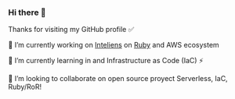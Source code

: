 ### Hi there 👋

Thanks for visiting my GitHub profile ✅ 

🔭 I’m currently working on [Inteliens](https://www.inteliens.com/) on [Ruby](https://www.ruby-lang.org/) and AWS ecosystem 

🌱 I’m currently learning in and Infrastructure as Code (IaC) ⚡ 

🚀 I’m looking to collaborate on open source proyect Serverless, IaC, Ruby/RoR!

<!--
**olcortesb/olcortesb** is a ✨ _special_ ✨ repository because its `README.md` (this file) appears on your GitHub profile.

Here are some ideas to get you started:

- 🔭 I’m currently working on [inteliens](https://www.inteliens.com/)
- 🌱 I’m currently learning ...
- 👯 I’m looking to collaborate on ...
- 🤔 I’m looking for help with ...
- 💬 Ask me about ...
- 📫 How to reach me: ...
- 😄 Pronouns: ...
- ⚡ Fun fact: ...
-->
